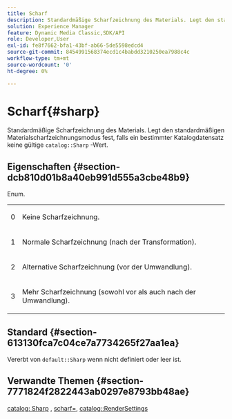 ```yaml
---
title: Scharf
description: Standardmäßige Scharfzeichnung des Materials. Legt den standardmäßigen Materialscharfzeichnungsmodus fest, falls ein bestimmter Katalogdatensatz keinen gültigen Katalogscharf-Wert enthält.
solution: Experience Manager
feature: Dynamic Media Classic,SDK/API
role: Developer,User
exl-id: fe8f7662-bfa1-43bf-ab66-5de5598edcd4
source-git-commit: 8454991568374ecd1c4babdd3210250ea7988c4c
workflow-type: tm+mt
source-wordcount: '0'
ht-degree: 0%

---
```


# Scharf{#sharp}

Standardmäßige Scharfzeichnung des Materials. Legt den standardmäßigen Materialscharfzeichnungsmodus fest, falls ein bestimmter Katalogdatensatz keine gültige `catalog::Sharp` -Wert.

## Eigenschaften {#section-dcb810d01b8a40eb991d555a3cbe48b9}

Enum.

<table id="simpletable_2D94A380BC2D4FD1A7EDD45E6EAFD1FB"> 
 <tr class="strow"> 
  <td class="stentry"> <p>0 </p></td> 
  <td class="stentry"> <p>Keine Scharfzeichnung. </p></td> 
 </tr> 
 <tr class="strow"> 
  <td class="stentry"> <p>1 </p></td> 
  <td class="stentry"> <p>Normale Scharfzeichnung (nach der Transformation). </p></td> 
 </tr> 
 <tr class="strow"> 
  <td class="stentry"> <p>2 </p></td> 
  <td class="stentry"> <p>Alternative Scharfzeichnung (vor der Umwandlung). </p></td> 
 </tr> 
 <tr class="strow"> 
  <td class="stentry"> <p>3 </p></td> 
  <td class="stentry"> <p>Mehr Scharfzeichnung (sowohl vor als auch nach der Umwandlung). </p> </td> 
 </tr> 
</table>

## Standard {#section-613130fca7c04ce7a7734265f27aa1ea}

Vererbt von `default::Sharp` wenn nicht definiert oder leer ist.

## Verwandte Themen {#section-7771824f2822443ab0297e8793bb48ae}

[catalog: Sharp](../../../../../ir-api/material-cat/image-rendering-api-ref/c-ir-material-catalog/c-ir-material-data-reference/r-ir-sharp-dataref.md#reference-f79a14bd52474dfd8495115d398a30d0) , [scharf=](../../../../../ir-api/http-protocol/image-rendering-api-ref/c-ir-http-protocol-ref/c-ir-http-protocol-command-reference/r-ir-http-sharp.md#reference-acdd87f6b5de4e3a85e5d3c03022a35a), [catalog::RenderSettings](../../../../../ir-api/material-cat/image-rendering-api-ref/c-ir-material-catalog/c-ir-material-data-reference/r-ir-rendersettings-dataref.md#reference-9ce753ae4096455eadcc12ac064de711)
